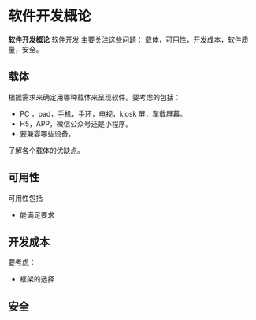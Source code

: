 # 软件开发概论
**[软件开发概论](coding-summary.md)**
软件开发 主要关注这些问题： 载体，可用性，开发成本，软件质量，安全。

## 载体
根据需求来确定用哪种载体来呈现软件。要考虑的包括：
* PC ，pad，手机，手环，电视，kiosk 屏，车载屏幕。
* H5，APP，微信公众号还是小程序。
* 要兼容哪些设备。

了解各个载体的优缺点。

## 可用性
可用性包括
* 能满足要求

## 开发成本
要考虑：
* 框架的选择

## 安全
